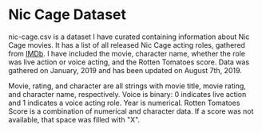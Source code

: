 # Nic Cage Dataset

nic-cage.csv is a dataset I have curated containing information about Nic Cage movies. It has a list of all released Nic Cage acting roles, gathered from [IMDb](https://www.imdb.com/name/nm0000115/#actor). I have included the movie, character name, whether the role was live action or voice acting, and the Rotten Tomatoes score. Data was gathered on January, 2019 and has been updated on August 7th, 2019.

Movie, rating, and character are all strings with movie title, movie rating, and character name, respectively.
Voice is binary: 0 indicates live action and 1 indicates a voice acting role.
Year is numerical.
Rotten Tomatoes Score is a combination of numerical and character data. If a score was not available, that space was filled with "X".

